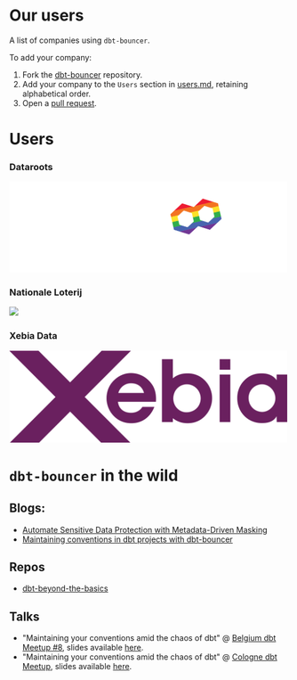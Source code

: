 # Our users

A list of companies using `dbt-bouncer`.

To add your company:

1. Fork the [dbt-bouncer](https://github.com/godatadriven/dbt-bouncer) repository.
1. Add your company to the `Users` section in [users.md](https://github.com/godatadriven/dbt-bouncer/blob/main/docs/users.md), retaining alphabetical order.
1. Open a [pull request](https://github.com/godatadriven/dbt-bouncer/compare).

# Users

<p>
    <h3>Dataroots</h3>
    <img src="https://github.com/godatadriven/dbt-bouncer/raw/main/docs/assets/dataroots_logo.svg" width="500"/>
</p>

<p>
    <h3>Nationale Loterij</h3>
    <img src="https://www.nationale-loterij.be/content/dam/opp/corporate/logos/national-lottery/manual-fix-8pt-nl-logo-new.svg" width="500"/>
</p>

<p>
    <h3>Xebia Data</h3>
    <img src="https://github.com/godatadriven/dbt-bouncer/raw/main/docs/assets/xebia_logo-large-transparent.png" width="500"/>
</p>

# `dbt-bouncer` in the wild

## Blogs:

* [Automate Sensitive Data Protection with Metadata-Driven Masking](https://xebia.com/blog/automate-sensitive-data-protection-with-metadata-driven-masking/)
* [Maintaining conventions in dbt projects with dbt-bouncer](https://xebia.com/blog/maintaining-conventions-in-dbt-projects-with-dbt-bouncer/)

## Repos

* [dbt-beyond-the-basics](https://github.com/pgoslatara/dbt-beyond-the-basics)

## Talks

* "Maintaining your conventions amid the chaos of dbt" @ [Belgium dbt Meetup #8](https://www.meetup.com/analytics-engineering-belgium/events/303644594/?eventOrigin=group_featured_event), slides available [here](https://docs.google.com/presentation/d/1NZic12RV1dDrl6GcqAkLwXeTjkyhJU43Y2cFoFpHZeQ/edit#slide=id.p3).
* "Maintaining your conventions amid the chaos of dbt" @ [Cologne dbt Meetup](https://www.meetup.com/rhein-ruhr-dbt-meetup/events/304543797/?eventOrigin=group_upcoming_events), slides available [here](https://docs.google.com/presentation/d/1xTplaTT3067O92kF8xsGR18AwkUY3PsGDLLsWFJnvW8/edit#slide=id.p3).
